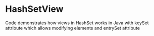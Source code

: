 # HashSetView
Code demonstrates how views in HashSet works in Java with keySet attribute which allows modifying elements and entrySet attribute
